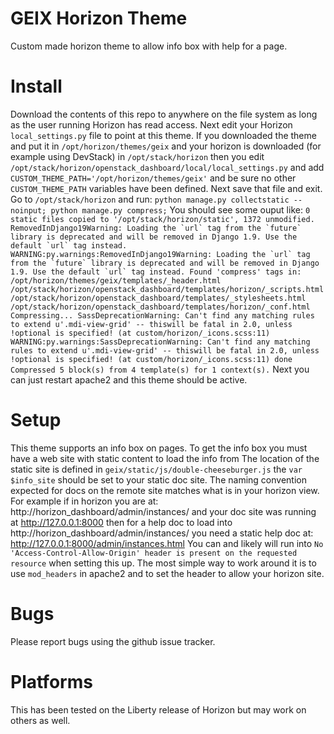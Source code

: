 # GEIX Horizon Theme


Custom made horizon theme to allow info box with help for a page.


# Install

Download the contents of this repo to anywhere on the file system as long as the user running Horizon has read access.
Next edit your Horizon `local_settings.py` file to point at this theme. If you downloaded the theme and put it in `/opt/horizon/themes/geix` 
and your horizon is downloaded (for example using DevStack) in ``/opt/stack/horizon`` then you edit 
``/opt/stack/horizon/openstack_dashboard/local/local_settings.py`` and add ``CUSTOM_THEME_PATH='/opt/horizon/themes/geix'`` 
and be sure no other ``CUSTOM_THEME_PATH`` variables have been defined. Next save that file and exit. Go to 
``/opt/stack/horizon`` and run: ``python manage.py collectstatic --noinput; python manage.py compress;`` You should see 
some ouput like:
``
0 static files copied to '/opt/stack/horizon/static', 1372 unmodified.
RemovedInDjango19Warning: Loading the `url` tag from the `future` library is deprecated and will be removed in Django 1.9. Use the default `url` tag instead.
WARNING:py.warnings:RemovedInDjango19Warning: Loading the `url` tag from the `future` library is deprecated and will be removed in Django 1.9. Use the default `url` tag instead.
Found 'compress' tags in:
        /opt/horizon/themes/geix/templates/_header.html
        /opt/stack/horizon/openstack_dashboard/templates/horizon/_scripts.html
        /opt/stack/horizon/openstack_dashboard/templates/_stylesheets.html
        /opt/stack/horizon/openstack_dashboard/templates/horizon/_conf.html
        Compressing... SassDeprecationWarning: Can't find any matching rules to extend u'.mdi-view-grid' -- thiswill be fatal in 2.0, unless !optional is specified! (at custom/horizon/_icons.scss:11)
        WARNING:py.warnings:SassDeprecationWarning: Can't find any matching rules to extend u'.mdi-view-grid' -- thiswill be fatal in 2.0, unless !optional is specified! (at custom/horizon/_icons.scss:11)
        done
        Compressed 5 block(s) from 4 template(s) for 1 context(s).
``
Next you can just restart apache2 and this theme should be active.


Setup
=====
This theme supports an info box on pages. To get the info box you must have a web site with static content to load the info from
The location of the static site is defined in `geix/static/js/double-cheeseburger.js` the `var $info_site` should be set to your 
static doc site. The naming convention expected for docs on the remote site matches what is in your horizon view. For example 
if in horizon you are at: http://horizon_dashboard/admin/instances/ and your doc site was running at http://127.0.0.1:8000 then 
for a help doc to load into http://horizon_dashboard/admin/instances/ you need a static help doc at: http://127.0.0.1:8000/admin/instances.html 
You can and likely will run into `No 'Access-Control-Allow-Origin' header is present on the requested resource` when setting this 
up. The most simple way to work around it is to use `mod_headers` in apache2 and to set the header to allow your horizon site.


Bugs
====

Please report bugs using the github issue tracker.


Platforms
=========

This has been tested on the Liberty release of Horizon but may work on others as well.


